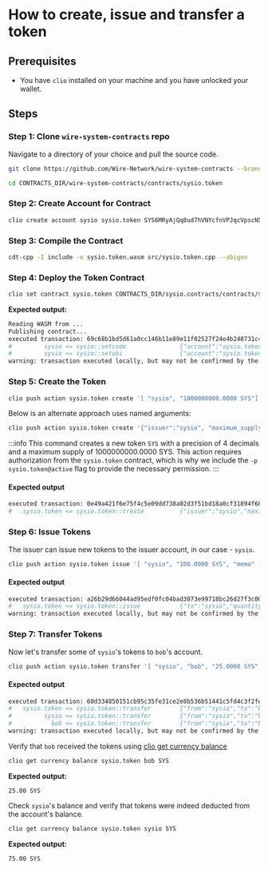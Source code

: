 # How to create, issue and transfer a token

## Prerequisites

- You have `clio` installed on your machine and you have unlocked your wallet.

## Steps

### Step 1: Clone `wire-system-contracts` repo

Navigate to a directory of your choice and pull the source code.

```sh
git clone https://github.com/Wire-Network/wire-system-contracts --branch master --single-branch
```

```sh
cd CONTRACTS_DIR/wire-system-contracts/contracts/sysio.token
```

### Step 2: Create Account for Contract

```sh
clio create account sysio sysio.token SYS6MRyAjQq8ud7hVNYcfnVPJqcVpscN5So8BhtHuGYqET5GDW5CV
```

### Step 3: Compile the Contract

```sh
cdt-cpp -I include -o sysio.token.wasm src/sysio.token.cpp --abigen
```

### Step 4: Deploy the Token Contract

```sh
clio set contract sysio.token CONTRACTS_DIR/sysio.contracts/contracts/sysio.token --abi sysio.token.abi -p sysio.token@active
```

**Expected output:**

```sh
Reading WASM from ...
Publishing contract...
executed transaction: 69c68b1bd5d61a0cc146b11e89e11f02527f24e4b240731c4003ad1dc0c87c2c  9696 bytes  6290 us
#         sysio <= sysio::setcode               {"account":"sysio.token","vmtype":0,"vmversion":0,"code":"0061736d0100000001aa011c60037f7e7f0060047f...
#         sysio <= sysio::setabi                {"account":"sysio.token","abi":"0e656f73696f3a3a6162692f312e30000605636c6f73650002056f776e6572046e61...
warning: transaction executed locally, but may not be confirmed by the network yet         ]
```

### Step 5: Create the Token

```sh
clio push action sysio.token create '[ "sysio", "1000000000.0000 SYS"]' -p sysio.token@active
```

Below is an alternate approach uses named arguments:

```sh
clio push action sysio.token create '{"issuer":"sysio", "maximum_supply":"1000000000.0000 SYS"}' -p sysio.token@active
```

:::info
This command creates a new token `SYS` with a precision of 4 decimals and a maximum supply of 1000000000.0000 SYS. This action requires authorization from the `sysio.token` contract, which is why we include the `-p sysio.token@active` flag to provide the necessary permission.
:::

#### Expected output

```sh
executed transaction: 0e49a421f6e75f4c5e09dd738a02d3f51bd18a0cf31894f68d335cd70d9c0e12  120 bytes  1000 cycles
#   sysio.token <= sysio.token::create          {"issuer":"sysio","maximum_supply":"1000000000.0000 SYS"}
```

### Step 6: Issue Tokens

The issuer can issue new tokens to the issuer account, in our case - `sysio`.

```sh
clio push action sysio.token issue '[ "sysio", "100.0000 SYS", "memo" ]' -p sysio@active
```

#### Expected output

```sh
executed transaction: a26b29d66044ad95edf0fc04bad3073e99718bc26d27f3c006589adedb717936  128 bytes  337 us
#   sysio.token <= sysio.token::issue           {"to":"sysio","quantity":"100.0000 SYS","memo":"memo"}
warning: transaction executed locally, but may not be confirmed by the network yet         ]
```

### Step 7: Transfer Tokens

Now let's transfer some of `sysio`'s tokens to `bob`'s account.

```sh
clio push action sysio.token transfer '[ "sysio", "bob", "25.0000 SYS", "m" ]' -p sysio@active
```

#### Expected output

```sh
executed transaction: 60d334850151cb95c35fe31ce2e8b536b51441c5fd4c3f2fea98edcc6d69f39d  128 bytes  497 us
#   sysio.token <= sysio.token::transfer        {"from":"sysio","to":"bob","quantity":"25.0000 SYS","memo":"m"}
#         sysio <= sysio.token::transfer        {"from":"sysio","to":"bob","quantity":"25.0000 SYS","memo":"m"}
#           bob <= sysio.token::transfer        {"from":"sysio","to":"bob","quantity":"25.0000 SYS","memo":"m"}
warning: transaction executed locally, but may not be confirmed by the network yet         ]
```

Verify that `bob` received the tokens using [clio get currency balance](../../tooling/clio/command-reference/get/currency-balance.md)

```sh
clio get currency balance sysio.token bob SYS
```

**Expected output:**

```text
25.00 SYS
```

Check `sysio`'s balance and verify that tokens were indeed deducted from the account's balance.

```sh
clio get currency balance sysio.token sysio SYS
```

**Expected output:**

```text
75.00 SYS
```
